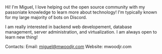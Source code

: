 Hi! I'm Miguel, I love helping out the open source community with my passoniate knowledge to learn more about technology! I'm typically known for my large majority of bots on Discord.

I am really interested in backend web developement, database management, server administration, and virtualization. I am always open to learn new thing!

Contacts:
  Email: miguel@mwoodjr.com
  Website: mwoodjr.com
 
  
